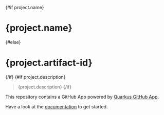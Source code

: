 {#if project.name}
# {project.name}
{#else}
# {project.artifact-id}
{/if}
{#if project.description}

> {project.description}
{/if}

This repository contains a GitHub App powered by [Quarkus GitHub App](https://github.com/quarkiverse/quarkus-github-app).

Have a look at the [documentation](https://quarkiverse.github.io/quarkiverse-docs/quarkus-github-app/dev/index.html) to get started.
